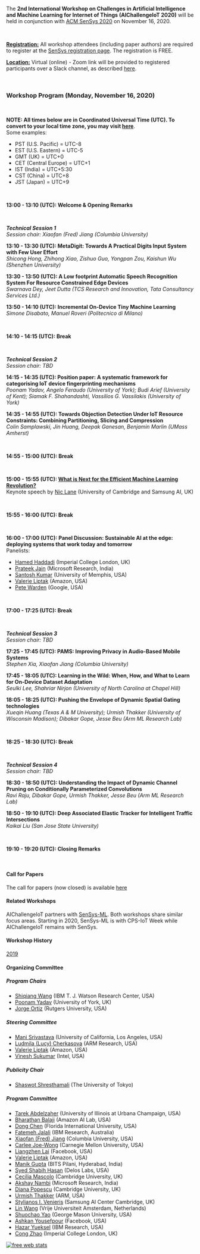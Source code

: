 The **2nd International Workshop on Challenges in Artificial Intelligence and Machine Learning for Internet of Things (AIChallengeIoT 2020)** will be held in conjunction with [ACM SenSys 2020](http://sensys.acm.org/2020/) on November 16, 2020.

<br/>

**<u>Registration:</u>** All workshop attendees (including paper authors) are required to register at the [SenSys registration page](http://sensys.acm.org/2020/registration/). The registration is FREE.

**<u>Location:</u>** Virtual (online) - Zoom link will be provided to registered participants over a Slack channel, as described [here](http://sensys.acm.org/2020/howtoattend/).

<br/>

### Workshop Program (Monday, November 16, 2020)

<br/>

**NOTE: All times below are in Coordinated Universal Time (UTC). To convert to your local time zone, you may visit [here](https://time.is/compare/0100PM_16_Nov_2020_in_UTC)**.  
Some examples:  

- PST (U.S. Pacific) = UTC-8
- EST (U.S. Eastern) = UTC-5 
- GMT (UK) = UTC+0  
- CET (Central Europe) = UTC+1  
- IST (India) = UTC+5:30  
- CST (China) = UTC+8  
- JST (Japan) = UTC+9

<br/>

**13:00 - 13:10 (UTC): Welcome & Opening Remarks**

<br/>

***Technical Session 1***  
*Session chair: Xiaofan (Fred) Jiang (Columbia University)*

**13:10 - 13:30 (UTC): MetaDigit: Towards A Practical Digits Input System with Few User Effort**  
*Shicong Hong, Zhihong Xiao, Zishuo Guo, Yongpan Zou, Kaishun Wu (Shenzhen University)*

**13:30 - 13:50 (UTC): A Low footprint Automatic Speech Recognition System For Resource Constrained Edge Devices**  
*Swarnava Dey, Jeet Dutta (TCS Research and Innovation, Tata Consultancy Services Ltd.)*

**13:50 - 14:10 (UTC): Incremental On-Device Tiny Machine Learning**  
*Simone Disabato, Manuel Roveri (Politecnico di Milano)*

<br/>

**14:10 - 14:15 (UTC): Break**

<br/>

***Technical Session 2***  
*Session chair: TBD*

**14:15 - 14:35 (UTC): Position paper: A systematic framework for categorising IoT device fingerprinting mechanisms**  
*Poonam Yadav, Angelo Feraudo (University of York); Budi Arief (University of Kent); Siamak F. Shahandashti, Vassilios G. Vassilakis (University of York)*

**14:35 - 14:55 (UTC): Towards Objection Detection Under IoT Resource Constraints: Combining Partitioning, Slicing and Compression**  
*Colin Samplawski, Jin Huang, Deepak Ganesan, Benjamin Marlin (UMass Amherst)*

<br/>

**14:55 - 15:00 (UTC): Break**

<br/>

**15:00 - 15:55 (UTC):  [What is Next for the Efficient Machine Learning Revolution?](keynote.md)**  
Keynote speech by [Nic Lane](http://niclane.org/) (University of Cambridge and Samsung AI, UK)

<br/>

**15:55 - 16:00 (UTC): Break**

<br/>

**16:00 - 17:00 (UTC): Panel Discussion: Sustainable AI at the edge: deploying systems that work today and tomorrow**  
Panelists:  
- [Hamed Haddadi](https://www.imperial.ac.uk/people/h.haddadi) (Imperial College London, UK)
- [Prateek Jain](https://www.prateekjain.org/) (Microsoft Research, India)
- [Santosh Kumar](https://md2k.org/santosh.html) (University of Memphis, USA)
- [Valerie Liptak](https://www.linkedin.com/in/valerie-liptak-b0854b12/) (Amazon, USA)
- [Pete Warden](https://www.linkedin.com/in/petewarden/) (Google, USA)


<br/>

**17:00 - 17:25 (UTC): Break**

<br/>

***Technical Session 3***  
*Session chair: TBD*

**17:25 - 17:45 (UTC): PAMS: Improving Privacy in Audio-Based Mobile Systems**  
*Stephen Xia, Xiaofan Jiang (Columbia University)*

**17:45 - 18:05 (UTC): Learning in the Wild: When, How, and What to Learn for On-Device Dataset Adaptation**  
*Seulki Lee, Shahriar Nirjon (University of North Carolina at Chapel Hill)*

**18:05 - 18:25 (UTC): Pushing the Envelope of Dynamic Spatial Gating technologies**  
*Xueqin Huang (Texas A & M University); Urmish Thakker (University of Wisconsin Madison); Dibakar Gope, Jesse Beu (Arm ML Research Lab)*

<br/>

**18:25 - 18:30 (UTC): Break**

<br/>

***Technical Session 4***  
*Session chair: TBD*

**18:30 - 18:50 (UTC): Understanding the Impact of Dynamic Channel Pruning on Conditionally Parameterized Convolutions**  
*Ravi Raju, Dibakar Gope, Urmish Thakker, Jesse Beu (Arm ML Research Lab)*

**18:50 - 19:10 (UTC): Deep Associated Elastic Tracker for Intelligent Traffic Intersections**  
*Kaikai Liu (San Jose State University)*

<br/>

**19:10 - 19:20 (UTC): Closing Remarks**

<br/>



#### Call for Papers

The call for papers (now closed) is available [here](https://aichallengeiot.github.io/cfp.html)

#### Related Workshops

AIChallengeIoT partners with [SenSys-ML](https://sensysml.github.io/). Both workshops share similar focus areas. Starting in 2020, SenSys-ML is  with CPS-IoT Week while AIChallengeIoT remains with SenSys.

#### Workshop History

[2019](https://aichallengeiot.github.io/2019/index.html)



#### Organizing Committee

##### Program Chairs

- [Shiqiang Wang](https://researcher.watson.ibm.com/researcher/view.php?person=us-wangshiq) (IBM T. J. Watson Research Center, USA)
- [Poonam Yadav](https://poonamyadav.net) (University of York, UK)
- [Jorge Ortiz](http://jorgeortizphd.info/) (Rutgers University, USA)

##### Steering Committee

- [Mani Srivastava](https://www.ee.ucla.edu/mani-srivastava/) (University of California, Los Angeles, USA)
- [Ludmila (Lucy) Cherkasova](http://www.jahrhundert.net/lucy_cherkasova.html) (ARM Research, USA)
- [Valerie Liptak](https://www.linkedin.com/in/valerie-liptak-b0854b12/) (Amazon, USA)
- [Vinesh Sukumar](https://www.linkedin.com/in/vineshsukumar/) (Intel, USA)

##### Publicity Chair

- [Shaswot Shresthamali](https://www.linkedin.com/in/shaswot-sm/) (The University of Tokyo)

##### Program Committee
- [Tarek Abdelzaher](http://abdelzaher.cs.illinois.edu/) (University of Illinois at Urbana Champaign, USA)
- [Bharathan Balaji](https://www.synergylabs.org/bharath/) (Amazon AI Lab, USA)
- [Dong Chen](http://users.cis.fiu.edu/~dochen/index.html) (Florida International University, USA)
- [Fatemeh Jalali](https://researcher.watson.ibm.com/researcher/view.php?person=au1-fa.jalali) (IBM Research, Australia)
- [Xiaofan (Fred) Jiang](http://fredjiang.com/) (Columbia University, USA)
- [Carlee Joe-Wong](https://www.andrew.cmu.edu/user/cjoewong/) (Carnegie Mellon University, USA)
- [Liangzhen Lai](https://www.linkedin.com/in/liangzhen-lai-379ba9b5/) (Facebook, USA)
- [Valerie Liptak](https://www.linkedin.com/in/valerie-liptak-b0854b12/) (Amazon, USA)
- [Manik Gupta](https://www.bits-pilani.ac.in/hyderabad/manik/Profile) (BITS Pilani, Hyderabad, India)
- [Syed Shabih Hasan](https://sites.google.com/site/hasanshabih/) (Delos Labs, USA)
- [Cecilia Mascolo](https://www.cl.cam.ac.uk/~cm542/) (Cambridge University, UK)
- [Akshay Nambi](https://www.microsoft.com/en-us/research/people/akshayn/) (Microsoft Research, India)
- [Diana Popescu](https://www.cl.cam.ac.uk/~dap53/) (Cambridge University, UK)
- [Urmish Thakker](https://urmish.github.io/) (ARM, USA)
- [Stylianos I. Venieris](https://steliosven10.github.io/) (Samsung AI Center Cambridge, UK)
- [Lin Wang](http://linwang.info/) (Vrije Universiteit Amsterdam, Netherlands)
- [Shuochao Yao](https://yscacaca.github.io/) (George Mason University, USA)
- [Ashkan Yousefpour](http://www.utdallas.edu/~ashkan/) (Facebook, USA)
- [Hazar Yueksel](http://researcher.watson.ibm.com/researcher/view.php?person=ibm-Hazar.Yueksel) (IBM Research, USA)
- [Cong Zhao](https://wp.doc.ic.ac.uk/aese/person/cong-zhao/) (Imperial College London, UK)




<script type="text/javascript">
var sc_project=8539485; 
var sc_invisible=1; 
var sc_security="2bff2be0"; 
var scJsHost = (("https:" == document.location.protocol) ? "https://secure." : "http://www.");
document.write("<sc"+"ript type='text/javascript' src='" + scJsHost + "statcounter.com/counter/counter.js'></"+"script>");
</script>

<noscript>
  <div class="statcounter"><a title="free web stats"
href="http://statcounter.com/" target="_blank"><img
class="statcounter"
src="https://c.statcounter.com/8539485/0/2bff2be0/1/"
alt="free web stats"></a></div>
</noscript>

